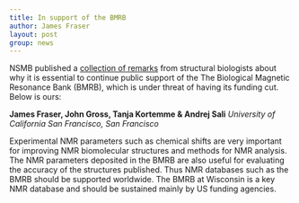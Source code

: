 ```yaml
---
title: In support of the BMRB
author: James Fraser
layout: post
group: news
---
```


NSMB published a [collection of remarks](http://www.nature.com/nsmb/journal/v19/n9/full/nsmb.2371.html) from structural biologists about why it is essential to continue public support of the The Biological Magnetic Resonance Bank (BMRB), which is under threat of having its funding cut. Below is ours:

**James Fraser, John Gross, Tanja Kortemme & Andrej Sali**
*University of California San Francisco, San Francisco*

Experimental NMR parameters such as chemical shifts are very important for improving NMR biomolecular structures and methods for NMR analysis. The NMR parameters deposited in the BMRB are also useful for evaluating the accuracy of the structures published. Thus NMR databases such as the BMRB should be supported worldwide. The BMRB at Wisconsin is a key NMR database and should be sustained mainly by US funding agencies.
